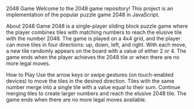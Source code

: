2048 Game
Welcome to the 2048 game repository! This project is an implementation of the popular puzzle game 2048 in JavaScript.

About 2048 Game
2048 is a single-player sliding block puzzle game where the player combines tiles with matching numbers to reach the elusive tile with the number 2048. The game is played on a 4x4 grid, and the player can move tiles in four directions: up, down, left, and right. With each move, a new tile randomly appears on the board with a value of either 2 or 4. The game ends when the player achieves the 2048 tile or when there are no more legal moves.

How to Play
Use the arrow keys or swipe gestures (on touch-enabled devices) to move the tiles in the desired direction.
Tiles with the same number merge into a single tile with a value equal to their sum.
Continue merging tiles to create larger numbers and reach the elusive 2048 tile.
The game ends when there are no more legal moves available.


